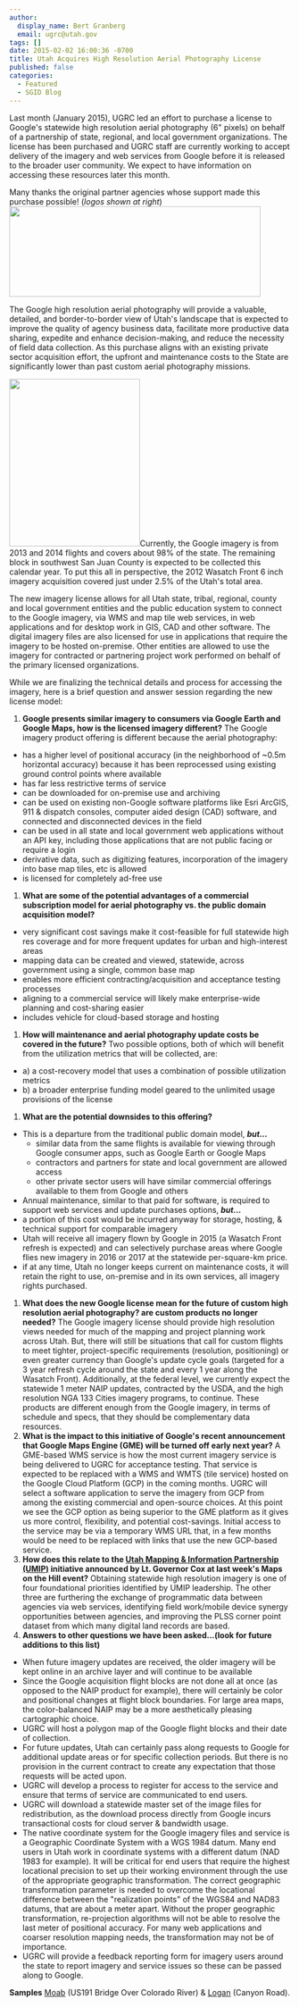 ```yaml
---
author:
  display_name: Bert Granberg
  email: ugrc@utah.gov
tags: []
date: 2015-02-02 16:00:36 -0700
title: Utah Acquires High Resolution Aerial Photography License
published: false
categories:
  - Featured
  - SGID Blog
---
```

<p>Last month (January 2015), UGRC led an effort to purchase a license to Google's statewide high resolution aerial photography (6" pixels) on behalf of a partnership of state, regional, and local government organizations. The license has been purchased and UGRC staff are currently working to accept delivery of the imagery and web services from Google before it is released to the broader user community. We expect to have information on accessing these resources later this month.</p>
<p>Many thanks the original partner agencies whose support made this purchase possible! (<em>logos shown at right</em>)<br />
<a href="{% link images/umiplogos.png %}"><img src="{% link images/umiplogos-800x290.png %}" alt="" title="Google Imagery Acquisition partner Agencies" width="450" height="162" class="inline-text-right" loading="lazy" /></a></p>
<p>The Google high resolution aerial photography will provide a valuable, detailed, and border-to-border view of Utah's landscape that is expected to improve the quality of agency business data, facilitate more productive data sharing, expedite and enhance decision-making, and reduce the necessity of field data collection. As this purchase aligns with an existing private sector acquisition effort, the upfront and maintenance costs to the State are significantly lower than past custom aerial photography missions.</p>
<p><a href="{% link images/SixInch2012vGoogle.png %}"><img src="{% link images/SixInch2012vGoogle-234x300.png %}" alt="" title="Six Inch 2012 vs Google License" width="234" height="300" class="inline-text-left" loading="lazy" /></a>Currently, the Google imagery is from 2013 and 2014 flights and covers about 98% of the state. The remaining block in southwest San Juan County is expected to be collected this calendar year. To put this all in perspective, the 2012 Wasatch Front 6 inch imagery acquisition covered just under 2.5% of the Utah's total area.</p>
<p>The new imagery license allows for all Utah state, tribal, regional, county and local government entities and the public education system to connect to the Google imagery, via WMS and map tile web services, in web applications and for desktop work in GIS, CAD and other software. The digital imagery files are also licensed for use in applications that require the imagery to be hosted on-premise. Other entities are allowed to use the imagery for contracted or partnering project work performed on behalf of the primary licensed organizations.</p>
<p>While we are finalizing the technical details and process for accessing the imagery, here is a brief question and answer session regarding the new license model:</p>

1. **Google presents similar imagery to consumers via Google Earth and Google Maps, how is the licensed imagery different?**
The Google imagery product offering is different because the aerial photography:
- has a higher level of positional accuracy (in the neighborhood of ~0.5m horizontal accuracy) because it has been reprocessed using existing ground control points where available
- has far less restrictive terms of service
- can be downloaded for on-premise use and archiving
- can be used on existing non-Google software platforms like Esri ArcGIS, 911 & dispatch consoles, computer aided design (CAD) software, and connected and disconnected devices in the field
- can be used in all state and local government web applications without an API key, including those applications that are not public facing or require a login
- derivative data, such as digitizing features, incorporation of the imagery into base map tiles, etc is allowed
- is licensed for completely ad-free use
1. **What are some of the potential advantages of a commercial subscription model for aerial photography vs. the public domain acquisition model?**
- very significant cost savings make it cost-feasible for full statewide high res coverage and for more frequent updates for urban and high-interest areas
- mapping data can be created and viewed, statewide, across government using a single, common base map
- enables more efficient contracting/acquisition and acceptance testing processes
- aligning to a commercial service will likely make enterprise-wide planning and cost-sharing easier
- includes vehicle for cloud-based storage and hosting
1. **How will maintenance and aerial photography update costs be covered in the future?**
Two possible options, both of which will benefit from the utilization metrics that will be collected, are:
- a) a cost-recovery model that uses a combination of possible utilization metrics
- b) a broader enterprise funding model geared to the unlimited usage provisions of the license
1. **What are the potential downsides to this offering?**
- This is a departure from the traditional public domain model, <strong><em>but...</em></strong>
    - similar data from the same flights is available for viewing through Google consumer apps, such as Google Earth or Google Maps
    - contractors and partners for state and local government are allowed access
    - other private sector users will have similar commercial offerings available to them from Google and others
- Annual maintenance, similar to that paid for software, is required to support web services and update purchases options, <strong><em>but...</em></strong>
- a portion of this cost would be incurred anyway for storage, hosting, & technical support for comparable imagery
- Utah will receive all imagery flown by Google in 2015 (a Wasatch Front refresh is expected) and can selectively purchase areas where Google flies new imagery in 2016 or 2017 at the statewide per-square-km price.
- if at any time, Utah no longer keeps current on maintenance costs, it will retain the right to use, on-premise and in its own services, all imagery rights purchased.
1. **What does the new Google license mean for the future of custom high resolution aerial photography? are custom products no longer needed?**
The Google imagery license should provide high resolution views needed for much of the mapping and project planning work across Utah. But, there will still be situations that call for custom flights to meet tighter, project-specific requirements (resolution, positioning) or even greater currency than Google's update cycle goals (targeted for a 3 year refresh cycle around the state and every 1 year along the Wasatch Front). Additionally, at the federal level, we currently expect the statewide 1 meter NAIP updates, contracted by the USDA, and the high resolution NGA 133 Cities imagery programs, to continue. These products are different enough from the Google imagery, in terms of schedule and specs, that they should be complementary data resources.
1. **What is the impact to this initiative of Google's recent announcement that Google Maps Engine (GME) will be turned off early next year?**
A GME-based WMS service is how the most current imagery service is being delivered to UGRC for acceptance testing. That service is expected to be replaced with a WMS and WMTS (tile service) hosted on the Google Cloud Platform (GCP) in the coming months. UGRC will select a software application to serve the imagery from GCP from among the existing commercial and open-source choices. At this point we see the GCP option as being superior to the GME platform as it gives us more control, flexibility, and potential cost-savings. Initial access to the service may be via a temporary WMS URL that, in a few months would be need to be replaced with links that use the new GCP-based service.
1. **How does this relate to the <a href="https://drive.google.com/file/d/1Dwmmvkz7lMwoVQ-RtoG4hyed0lL-h6XI">Utah Mapping & Information Partnership (UMIP)</a> initiative announced by Lt. Governor Cox at last week's Maps on the Hill event?**
Obtaining statewide high resolution imagery is one of four foundational priorities identified by UMIP leadership. The other three are furthering the exchange of programmatic data between agencies via web services, identifying field work/mobile device synergy opportunities between agencies, and improving the PLSS corner point dataset from which many digital land records are based.
1. **Answers to other questions we have been asked...(look for future additions to this list)**
- When future imagery updates are received, the older imagery will be kept online in an archive layer and will continue to be available
- Since the Google acquisition flight blocks are not done all at once (as opposed to the NAIP product for example), there will certainly be color and positional changes at flight block boundaries. For large area maps, the color-balanced NAIP may be a more aesthetically pleasing cartographic choice.
- UGRC will host a polygon map of the Google flight blocks and their date of collection.
- For future updates, Utah can certainly pass along requests to Google for additional update areas or for specific collection periods. But there is no provision in the current contract to create any expectation that those requests will be acted upon.
- UGRC will develop a process to register for access to the service and ensure that terms of service are communicated to end users.
- UGRC will download a statewide master set of the image files for redistribution, as the download process directly from Google incurs transactional costs for cloud server & bandwidth usage.
- The native coordinate system for the Google imagery files and service is a Geographic Coordinate System with a WGS 1984 datum. Many end users in Utah work in coordinate systems with a different datum (NAD 1983 for example). It will be critical for end users that require the highest locational precision to set up their working environment through the use of the appropriate geographic transformation. The correct geographic transformation parameter is needed to overcome the locational difference between the "realization points" of the WGS84 and NAD83 datums, that are about a meter apart. Without the proper geographic transformation, re-projection algorithms will not be able to resolve the last meter of positional accuracy. For many web applications and coarser resolution mapping needs, the transformation may not be of importance.
- UGRC will provide a feedback reporting form for imagery users around the state to report imagery and service issues so these can be passed along to Google.

**Samples**
<a href="{% link images/MoabSample.png %}">Moab</a> (US191 Bridge Over Colorado River) & <a href="{% link images/LoganSample.png %}">Logan</a> (Canyon Road).
